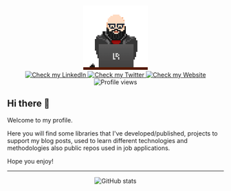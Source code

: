 <div id="header" align="center">
  <img src="avatar-pixel.gif" width="150px" alt="it's me!"/>
</div>
<div id="badges" align="center">
  <a href="https://www.linkedin.com/in/rapatao">
    <img src="https://img.shields.io/badge/LinkedIn-blue?style=for-the-badge&logo=linkedin&logoColor=white" alt="Check my LinkedIn"/>
  </a>
  <a href="https://twitter.com/rapatao">
    <img src="https://img.shields.io/badge/Twitter-blue?style=for-the-badge&logo=twitter&logoColor=white" alt="Check my Twitter"/>
  </a>
  <a href="https://www.rapatao.com">
    <img src="https://img.shields.io/badge/Website-gray?style=for-the-badge&logo=hugo&logoColor=white" alt="Check my Website"/>
  </a>
</div>
<div id="badges-second" align="center">
  <img src="https://komarev.com/ghpvc/?username=rapatao&style=flat-square&color=blue" alt="Profile views"/>
</div>

## Hi there 👋

Welcome to my profile. 

Here you will find some libraries that I've developed/published, projects to support my blog posts, used to learn different technologies and methodologies also public repos used in job applications.

Hope you enjoy!

---

<div id="stats" align="center">
  <img src="https://github-readme-stats.vercel.app/api?username=rapatao&hide=contribs&count_private=true&show_icons=true&theme=nord" alt="GitHub stats"/>
</div>
